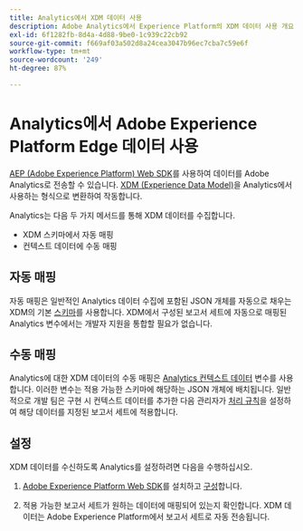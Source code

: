 ```yaml
---
title: Analytics에서 XDM 데이터 사용
description: Adobe Analytics에서 Experience Platform의 XDM 데이터 사용 개요
exl-id: 6f1282fb-8d4a-4d88-9be0-1c939c22cb92
source-git-commit: f669af03a502d8a24cea3047b96ec7cba7c59e6f
workflow-type: tm+mt
source-wordcount: '249'
ht-degree: 87%

---
```


# Analytics에서 Adobe Experience Platform Edge 데이터 사용

[AEP (Adobe Experience Platform) Web SDK](https://experienceleague.adobe.com/docs/launch/using/extensions-ref/adobe-extension/aep-extension/overview.html)를 사용하여 데이터를 Adobe Analytics로 전송할 수 있습니다. [XDM (Experience Data Model)](https://experienceleague.adobe.com/docs/experience-platform/xdm/home.html?lang=ko)을 Analytics에서 사용하는 형식으로 변환하여 작동합니다.

Analytics는 다음 두 가지 메서드를 통해 XDM 데이터를 수집합니다.

* XDM 스키마에서 자동 매핑
* 컨텍스트 데이터에 수동 매핑

## 자동 매핑

자동 매핑은 일반적인 Analytics 데이터 수집에 포함된 JSON 개체를 자동으로 채우는 XDM의 기본 [스키마](https://experienceleague.adobe.com/docs/experience-platform/xdm/schema/composition.html)를 사용합니다. XDM에서 구성된 보고서 세트에 자동으로 매핑된 Analytics 변수에서는 개발자 지원을 통합할 필요가 없습니다.

## 수동 매핑

[](xdm-manual.md)Analytics에 대한 XDM 데이터의 수동 매핑은 [Analytics 컨텍스트 데이터](../vars/page-vars/contextdata.md) 변수를 사용합니다. 이러한 변수는 적용 가능한 스키마에 해당하는 JSON 개체에 배치됩니다. 일반적으로 개발 팀은 구현 시 컨텍스트 데이터를 추가한 다음 관리자가 [처리 규칙](/help/admin/admin/c-processing-rules/c-processing-rules-configuration/t-processing-rules.md)을 설정하여 해당 데이터를 지정된 보고서 세트에 적용합니다.

## 설정

XDM 데이터를 수신하도록 Analytics를 설정하려면 다음을 수행하십시오.

1. [Adobe Experience Platform Web SDK](https://experienceleague.adobe.com/docs/experience-platform/edge/fundamentals/configuring-the-sdk.html)를 설치하고 [구성](https://experienceleague.adobe.com/docs/experience-platform/edge/fundamentals/installing-the-sdk.html)합니다.

2. 적용 가능한 보고서 세트가 원하는 데이터에 매핑되어 있는지 확인합니다. XDM 데이터는 Adobe Experience Platform에서 보고서 세트로 자동 전송됩니다.

